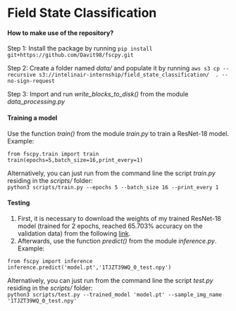 # Field State Classification

#### How to make use of the repository?

Step 1: Install the package by running ```pip install git+https://github.com/Davit98/fscpy.git```

Step 2: Create a folder named *data/* and populate it by running ```aws s3 cp --recursive s3://intelinair-internship/field_state_classification/  . --no-sign-request```

Step 3: Import and run *write_blocks_to_disk()* from the module *data_processing.py*

#### Training a model
Use the function *train()* from the module *train.py* to train a ResNet-18 model. Example:
```
from fscpy.train import train
train(epochs=5,batch_size=16,print_every=1)
```

Alternatively, you can just run from the command line the script *train.py* residing in the *scripts/* folder:  
```python3 scripts/train.py --epochs 5 --batch_size 16 --print_every 1```

#### Testing
1. First, it is necessary to download the weights of my trained ResNet-18 model (trained for 2 epochs, reached 65.703% accuracy on the validation data) from the following [link](https://www.dropbox.com/sh/jqubx0rir3s4g61/AAA4PodOOvT4s2Qdh1-YvvyLa?dl=0).
2. Afterwards, use the function *predict()* from the module *inference.py*. Example:
```
from fscpy import inference
inference.predict('model.pt','1TJZT39WQ_0_test.npy')
```

Alternatively, you can just run from the command line the script *test.py* residing in the *scripts/* folder:  
```python3 scripts/test.py --trained_model 'model.pt' --sample_img_name '1TJZT39WQ_0_test.npy'```
